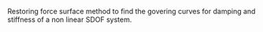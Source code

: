 Restoring force surface method to find the govering curves for damping and stiffness of a non linear SDOF system. 

